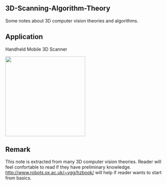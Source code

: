 ## 3D-Scanning-Algorithm-Theory
Some notes about 3D computer vision theories and algorithms.
## Application 
Handheld Mobile 3D Scanner
<p>
<img src="https://github.com/edwinvincent6211/AutoLogger/blob/master/demo.gif" height="250">

## Remark
This note is extracted from many 3D computer vision theories. Reader will feel confortable to read if they have preliminary knowledge. 
http://www.robots.ox.ac.uk/~vgg/hzbook/ will help if reader wants to start from basics.

